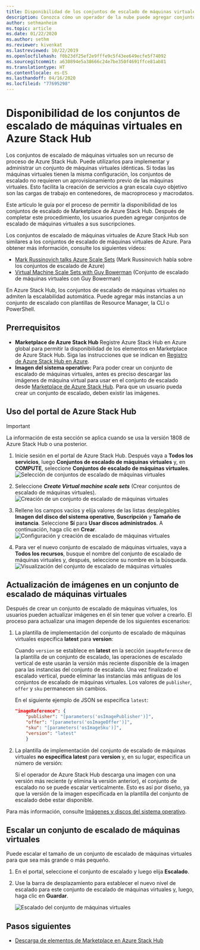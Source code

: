 ```yaml
---
title: Disponibilidad de los conjuntos de escalado de máquinas virtuales en Azure Stack Hub
description: Conozca cómo un operador de la nube puede agregar conjuntos de escalado de máquinas virtuales a Marketplace de Azure Stack Hub.
author: sethmanheim
ms.topic: article
ms.date: 01/22/2020
ms.author: sethm
ms.reviewer: kivenkat
ms.lastreviewed: 10/22/2019
ms.openlocfilehash: f0b23df25ef2e9fffe9c5f43ee649ecfe5f74092
ms.sourcegitcommit: a630894e5a38666c24e7be350f4691ffce81ab81
ms.translationtype: HT
ms.contentlocale: es-ES
ms.lasthandoff: 04/16/2020
ms.locfileid: "77695298"
---
```

# <a name="make-virtual-machine-scale-sets-available-in-azure-stack-hub"></a>Disponibilidad de los conjuntos de escalado de máquinas virtuales en Azure Stack Hub

Los conjuntos de escalado de máquinas virtuales son un recurso de proceso de Azure Stack Hub. Puede utilizarlos para implementar y administrar un conjunto de máquinas virtuales idénticas. Si todas las máquinas virtuales tienen la misma configuración, los conjuntos de escalado no requieren un aprovisionamiento previo de las máquinas virtuales. Esto facilita la creación de servicios a gran escala cuyo objetivo son las cargas de trabajo en contenedores, de macroproceso y macrodatos.

Este artículo le guía por el proceso de permitir la disponibilidad de los conjuntos de escalado de Marketplace de Azure Stack Hub. Después de completar este procedimiento, los usuarios pueden agregar conjuntos de escalado de máquinas virtuales a sus suscripciones.

Los conjuntos de escalado de máquinas virtuales de Azure Stack Hub son similares a los conjuntos de escalado de máquinas virtuales de Azure. Para obtener más información, consulte los siguientes vídeos:

* [Mark Russinovich talks Azure Scale Sets](https://channel9.msdn.com/Blogs/Regular-IT-Guy/Mark-Russinovich-Talks-Azure-Scale-Sets/) (Mark Russinovich habla sobre los conjuntos de escalado de Azure)
* [Virtual Machine Scale Sets with Guy Bowerman](https://channel9.msdn.com/Shows/Cloud+Cover/Episode-191-Virtual-Machine-Scale-Sets-with-Guy-Bowerman) (Conjunto de escalado de máquinas virtuales con Guy Bowerman)

En Azure Stack Hub, los conjuntos de escalado de máquinas virtuales no admiten la escalabilidad automática. Puede agregar más instancias a un conjunto de escalado con plantillas de Resource Manager, la CLI o PowerShell.

## <a name="prerequisites"></a>Prerrequisitos

* **Marketplace de Azure Stack Hub** Registre Azure Stack Hub en Azure global para permitir la disponibilidad de los elementos en Marketplace de Azure Stack Hub. Siga las instrucciones que se indican en [Registro de Azure Stack Hub en Azure](azure-stack-registration.md).
* **Imagen del sistema operativo:** Para poder crear un conjunto de escalado de máquinas virtuales, antes es preciso descargar las imágenes de máquina virtual para usar en el conjunto de escalado desde [Marketplace de Azure Stack Hub](azure-stack-download-azure-marketplace-item.md). Para que un usuario pueda crear un conjunto de escalado, deben existir las imágenes.

## <a name="use-the-azure-stack-hub-portal"></a>Uso del portal de Azure Stack Hub

>[!IMPORTANT]  
> La información de esta sección se aplica cuando se usa la versión 1808 de Azure Stack Hub o una posterior.

1. Inicie sesión en el portal de Azure Stack Hub. Después vaya a **Todos los servicios**, luego **Conjuntos de escalado de máquinas virtuales** y, en **COMPUTE**, seleccione **Conjuntos de escalado de máquinas virtuales**.
   ![Selección de conjuntos de escalado de máquinas virtuales](media/azure-stack-compute-add-scalesets/all-services.png)

2. Seleccione ***Create Virtual machine scale sets*** (Crear conjuntos de escalado de máquinas virtuales).
   ![Creación de un conjunto de escalado de máquinas virtuales](media/azure-stack-compute-add-scalesets/create-scale-set.png)

3. Rellene los campos vacíos y elija valores de las listas desplegables **Imagen del disco del sistema operativo**, **Suscripción** y **Tamaño de instancia**. Seleccione **Sí** para **Usar discos administrados**. A continuación, haga clic en **Crear**.
    ![Configuración y creación de escalado de máquinas virtuales](media/azure-stack-compute-add-scalesets/create.png)

4. Para ver el nuevo conjunto de escalado de máquinas virtuales, vaya a **Todos los recursos**, busque el nombre del conjunto de escalado de máquinas virtuales y, después, seleccione su nombre en la búsqueda.
   ![Visualización del conjunto de escalado de máquinas virtuales](media/azure-stack-compute-add-scalesets/search.png)

## <a name="update-images-in-a-virtual-machine-scale-set"></a>Actualización de imágenes en un conjunto de escalado de máquinas virtuales

Después de crear un conjunto de escalado de máquinas virtuales, los usuarios pueden actualizar imágenes en él sin tener que volver a crearlo. El proceso para actualizar una imagen depende de los siguientes escenarios:

1. La plantilla de implementación del conjunto de escalado de máquinas virtuales especifica **latest** para **version**:  

   Cuando `version` se establece en **latest** en la sección `imageReference` de la plantilla de un conjunto de escalado, las operaciones de escalado vertical de este usarán la versión más reciente disponible de la imagen para las instancias del conjunto de escalado. Una vez finalizado el escalado vertical, puede eliminar las instancias más antiguas de los conjuntos de escalado de máquinas virtuales. Los valores de `publisher`, `offer` y `sku` permanecen sin cambios.

   En el siguiente ejemplo de JSON se especifica `latest`:  

    ```json  
    "imageReference": {
        "publisher": "[parameters('osImagePublisher')]",
        "offer": "[parameters('osImageOffer')]",
        "sku": "[parameters('osImageSku')]",
        "version": "latest"
        }
    ```

2. La plantilla de implementación del conjunto de escalado de máquinas virtuales **no especifica latest** para **version** y, en su lugar, especifica un número de versión:  

    Si el operador de Azure Stack Hub descarga una imagen con una versión más reciente (y elimina la versión anterior), el conjunto de escalado no se puede escalar verticalmente. Esto es así por diseño, ya que la versión de la imagen especificada en la plantilla del conjunto de escalado debe estar disponible.  

Para más información, consulte [Imágenes y discos del sistema operativo](../user/azure-stack-compute-overview.md#operating-system-disks-and-images).  

## <a name="scale-a-virtual-machine-scale-set"></a>Escalar un conjunto de escalado de máquinas virtuales

Puede escalar el tamaño de un conjunto de escalado de máquinas virtuales para que sea más grande o más pequeño.

1. En el portal, seleccione el conjunto de escalado y luego elija **Escalado**.

2. Use la barra de desplazamiento para establecer el nuevo nivel de escalado para este conjunto de escalado de máquinas virtuales y, luego, haga clic en **Guardar**.

     ![Escalado del conjunto de máquinas virtuales](media/azure-stack-compute-add-scalesets/scale.png)

## <a name="next-steps"></a>Pasos siguientes

* [Descarga de elementos de Marketplace en Azure Stack Hub](azure-stack-download-azure-marketplace-item.md)
